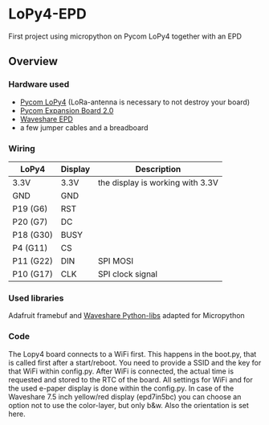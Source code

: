 # LoPy4-EPD
First project using micropython on Pycom LoPy4 together with an EPD 

## Overview


### Hardware used
* [Pycom LoPy4](https://pycom.io/product/lopy4/) (LoRa-antenna is necessary to not destroy your board)
* [Pycom Expansion Board 2.0](https://pycom.io/product/expansion-board-3-0/)
* [Waveshare EPD](https://www.waveshare.com/wiki/2.7inch_e-Paper_HAT)
* a few jumper cables and a breadboard

### Wiring
|LoPy4          |Display        |Description                            |
| ------------- | ------------- | ------------------------------------- |
| 3.3V          | 3.3V          | the display is working with 3.3V      |
| GND           | GND           |                                       |
| P19  (G6)     | RST           |                                       |
| P20  (G7)     | DC            |                                       |
| P18  (G30)    | BUSY          |                                       |
| P4   (G11)    | CS            |                                       |
| P11  (G22)    | DIN           | SPI MOSI                              |
| P10  (G17)    | CLK           | SPI clock signal                      |

### Used libraries
Adafruit framebuf and [Waveshare Python-libs](https://github.com/waveshare/e-Paper/tree/master/RaspberryPi%26JetsonNano/python) adapted for Micropython

### Code
The Lopy4 board connects to a WiFi first. This happens in the boot.py, that is called first after a start/reboot. You need to provide a SSID and the key for that WiFi within config.py. After WiFi is connected, the actual time is requested and stored to the RTC of the board.
All settings for WiFi and for the used e-paper display is done within the config.py. In case of the Waveshare 7.5 inch yellow/red display (epd7in5bc) you can choose an option not to use the color-layer, but only b&w. Also the orientation is set here.
